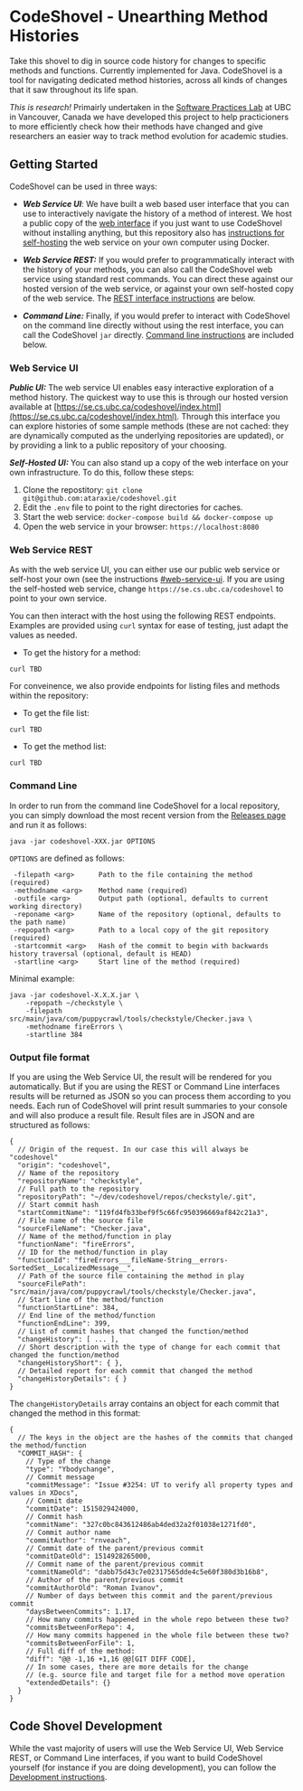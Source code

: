 # CodeShovel - Unearthing Method Histories

Take this shovel to dig in source code history for changes to specific methods and functions. Currently implemented for Java. CodeShovel is a tool for navigating dedicated method histories, across all kinds of changes that it saw throughout its life span.

*This is research!* Primairly undertaken in the [Software Practices Lab](https://spl.cs.ubc.ca) at UBC in Vancouver, Canada we have developed this project to help practicioners to more efficiently check how their methods have changed and give researchers an easier way to track method evolution for academic studies.

## Getting Started

CodeShovel can be used in three ways:

* ***Web Service UI***: We have built a web based user interface that you can use to interactively navigate the history of a method of interest. We host a public copy of the [web interface](https://se.cs.ubc.ca/codeshovel/index.html) if you just want to use CodeShovel without installing anything, but this repository also has [instructions for self-hosting](#web-service-ui) the web service on your own computer using Docker.

* ***Web Service REST:*** If you would prefer to programmatically interact with the history of your methods, you can also call the CodeShovel web service using standard rest commands. You can direct these against our hosted version of the web service, or against your own self-hosted copy of the web service. The [REST interface instructions](#web-service-rest) are below.

* ***Command Line:*** Finally, if you would prefer to interact with CodeShovel on the command line directly without using the rest interface, you can call the CodeShovel `jar` directly. [Command line instructions](#command-line) are included below.

<a name="web-service-ui"></a>
### Web Service UI 

***Public UI:*** The web service UI enables easy interactive exploration of a method history. The quickest way to use this is through our hosted version available at [https://se.cs.ubc.ca/codeshovel/index.html](https://se.cs.ubc.ca/codeshovel/index.html). Through this interface you can explore histories of some sample methods (these are not cached: they are dynamically computed as the underlying repositories are updated), or by providing a link to a public repository of your choosing.

***Self-Hosted UI:*** You can also stand up a copy of the web interface on your own infrastructure. To do this, follow these steps:

1. Clone the repostitory: `git clone git@github.com:ataraxie/codeshovel.git`
2. Edit the `.env` file to point to the right directories for caches.
3. Start the web service: `docker-compose build && docker-compose up`
4. Open the web service in your browser: `https://localhost:8080`

<a name="web-service-rest"></a>
### Web Service REST 

As with the web service UI, you can either use our public web service or self-host your own (see the instructions [#web-service-ui](above). If you are using the self-hosted web service, change `https://se.cs.ubc.ca/codeshovel` to point to your own service.

You can then interact with the host using the following REST endpoints. Examples are provided using `curl` syntax for ease of testing, just adapt the values as needed.

* To get the history for a method:

```
curl TBD
```

For conveinence, we also provide endpoints for listing files and methods within the repository:

* To get the file list:

```
curl TBD
```

* To get the method list:

```
curl TBD
```

<a name="command-line"></a>
### Command Line

In order to run from the command line CodeShovel for a local repository, you can simply download the most recent version from the [Releases page](https://github.com/ataraxie/codeshovel/releases) and run it as follows:

```
java -jar codeshovel-XXX.jar OPTIONS
```

`OPTIONS` are defined as follows:

```
 -filepath <arg>      Path to the file containing the method (required) 
 -methodname <arg>    Method name (required)
 -outfile <arg>       Output path (optional, defaults to current working directory)
 -reponame <arg>      Name of the repository (optional, defaults to the path name) 
 -repopath <arg>      Path to a local copy of the git repository (required)
 -startcommit <arg>   Hash of the commit to begin with backwards history traversal (optional, default is HEAD) 
 -startline <arg>     Start line of the method (required)

```

Minimal example:

```
java -jar codeshovel-X.X.X.jar \
	-repopath ~/checkstyle \
	-filepath src/main/java/com/puppycrawl/tools/checkstyle/Checker.java \
	-methodname fireErrors \
	-startline 384
```

### Output file format

If you are using the Web Service UI, the result will be rendered for you automatically. But if you are using the REST or Command Line interfaces results will be returned as JSON so you can process them according to you needs. Each run of CodeShovel will print result summaries to your console and will also produce a result file. Result files are in JSON and are structured as follows:

```
{
  // Origin of the request. In our case this will always be "codeshovel"
  "origin": "codeshovel",
  // Name of the repository
  "repositoryName": "checkstyle",
  // Full path to the repository
  "repositoryPath": "~/dev/codeshovel/repos/checkstyle/.git",
  // Start commit hash
  "startCommitName": "119fd4fb33bef9f5c66fc950396669af842c21a3",
  // File name of the source file
  "sourceFileName": "Checker.java",
  // Name of the method/function in play
  "functionName": "fireErrors",
  // ID for the method/function in play
  "functionId": "fireErrors___fileName-String__errors-SortedSet__LocalizedMessage__",
  // Path of the source file containing the method in play
  "sourceFilePath": "src/main/java/com/puppycrawl/tools/checkstyle/Checker.java",
  // Start line of the method/function
  "functionStartLine": 384,
  // End line of the method/function
  "functionEndLine": 399,
  // List of commit hashes that changed the function/method
  "changeHistory": [ ... ],
  // Short description with the type of change for each commit that changed the function/method
  "changeHistoryShort": { },
  // Detailed report for each commit that changed the method
  "changeHistoryDetails": { }
}
```

The `changeHistoryDetails` array contains an object for each commit that changed the method in this format:

```
{
  // The keys in the object are the hashes of the commits that changed the method/function
  "COMMIT_HASH": {
    // Type of the change
    "type": "Ybodychange",
    // Commit message
    "commitMessage": "Issue #3254: UT to verify all property types and values in XDocs",
    // Commit date
    "commitDate": 1515029424000,
    // Commit hash
    "commitName": "327c0bc843612486ab4ded32a2f01038e1271fd0", 
    // Commit author name
    "commitAuthor": "rnveach", 
    // Commit date of the parent/previous commit
    "commitDateOld": 1514928265000, 
    // Commit name of the parent/previous commit
    "commitNameOld": "dabb75d43c7e02317565dde4c5e60f380d3b16b8", 
    // Author of the parent/previous commit
    "commitAuthorOld": "Roman Ivanov", 
    // Number of days between this commit and the parent/previous commit
    "daysBetweenCommits": 1.17, 
    // How many commits happened in the whole repo between these two?
    "commitsBetweenForRepo": 4, 
    // How many commits happened in the whole file between these two?
    "commitsBetweenForFile": 1, 
    // Full diff of the method:
    "diff": "@@ -1,16 +1,16 @@[GIT DIFF CODE],
    // In some cases, there are more details for the change 
    // (e.g. source file and target file for a method move operation
    "extendedDetails": {}
  }
}
```

## Code Shovel Development

While the vast majority of users will use the Web Service UI, Web Service REST, or Command Line interfaces, if you want to build CodeShovel yourself (for instance if you are doing development), you can follow the [Development instructions](Development.md).
